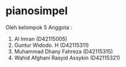 # pianosimpel

Oleh 
kelompok 5
Anggota :
1. Al Imran (D42115005)
2. Guntur Widodo. H (D42115311)
3. Muhammad Dhany Fahreza (D42115315)
4. Wahid Afghani Rasyid Assykin (D42115321)

